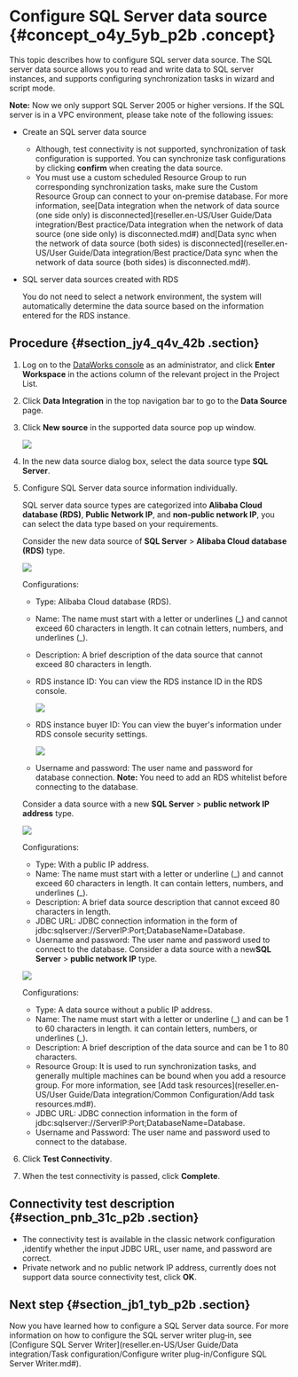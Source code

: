 # Configure SQL Server data source {#concept_o4y_5yb_p2b .concept}

This topic describes how to configure SQL server data source. The SQL server data source allows you to read and write data to SQL server instances, and supports configuring synchronization tasks in wizard and script mode.

**Note:** Now we only support SQL Server 2005 or higher versions. If the SQL server is in a VPC environment, please take note of the following issues:

-   Create an SQL server data source
    -   Although, test connectivity is not supported, synchronization of task configuration is supported. You can synchronize task configurations by clicking **confirm** when creating the data source.
    -   You must use a custom scheduled Resource Group to run corresponding synchronization tasks, make sure the Custom Resource Group can connect to your on-premise database. For more information, see[Data integration when the network of data source \(one side only\) is disconnected](reseller.en-US/User Guide/Data integration/Best practice/Data integration when the network of data source (one side only) is disconnected.md#) and[Data sync when the network of data source \(both sides\) is disconnected](reseller.en-US/User Guide/Data integration/Best practice/Data sync when the network of data source (both sides) is disconnected.md#).
-   SQL server data sources created with RDS

    You do not need to select a network environment, the system will automatically determine the data source based on the information entered for the RDS instance.


## Procedure {#section_jy4_q4v_42b .section}

1.  Log on to the [DataWorks console](https://partners-intl.aliyun.com) as an administrator, and click **Enter Workspace** in the actions column of the relevant project in the Project List.
2.  Click **Data Integration** in the top navigation bar to go to the **Data Source** page.
3.  Click **New source** in the supported data source pop up window.

    ![](http://static-aliyun-doc.oss-cn-hangzhou.aliyuncs.com/assets/img/16213/15499637257595_en-US.png)

4.  In the new data source dialog box, select the data source type **SQL Server**.
5.  Configure SQL Server data source information individually.

    SQL server data source types are categorized into **Alibaba Cloud database \(RDS\)**, **Public Network IP**, and **non-public network IP**, you can select the data type based on your requirements.

    Consider the new data source of **SQL Server** \> **Alibaba Cloud database \(RDS\)** type.

    ![](http://static-aliyun-doc.oss-cn-hangzhou.aliyuncs.com/assets/img/16213/15499637257596_en-US.png)

    Configurations:

    -   Type: Alibaba Cloud database \(RDS\).
    -   Name: The name must start with a letter or underlines \(\_\) and cannot exceed 60 characters in length. It can cotnain letters, numbers, and underlines \(\_\).
    -   Description: A brief description of the data source that cannot exceed 80 characters in length.
    -   RDS instance ID: You can view the RDS instance ID in the RDS console.

        ![](http://static-aliyun-doc.oss-cn-hangzhou.aliyuncs.com/assets/img/16213/15499637267597_en-US.png)

    -   RDS instance buyer ID: You can view the buyer's information under RDS console security settings.

        ![](http://static-aliyun-doc.oss-cn-hangzhou.aliyuncs.com/assets/img/16213/15499637267598_en-US.png)

    -   Username and password: The user name and password for database connection.
    **Note:** You need to add an RDS whitelist before connecting to the database.

    Consider a data source with a new **SQL Server** \> **public network IP address** type.

    ![](http://static-aliyun-doc.oss-cn-hangzhou.aliyuncs.com/assets/img/16213/15499637267599_en-US.png)

    Configurations:

    -   Type: With a public IP address.
    -   Name: The name must start with a letter or underline \(\_\) and cannot exceed 60 characters in length. It can contain letters, numbers, and underlines \(\_\).
    -   Description: A brief data source description that cannot exceed 80 characters in length.
    -   JDBC URL: JDBC connection information in the form of jdbc:sqlserver://ServerIP:Port;DatabaseName=Database.
    -   Username and password: The user name and password used to connect to the database.
    Consider a data source with a new**SQL Server** \> **public network IP** type.

    ![](http://static-aliyun-doc.oss-cn-hangzhou.aliyuncs.com/assets/img/16213/15499637267600_en-US.png)

    Configurations:

    -   Type: A data source without a public IP address.
    -   Name: The name must start with a letter or underline \(\_\) and can be 1 to 60 characters in length. it can contain letters, numbers, or underlines \(\_\).
    -   Description: A brief description of the data source and can be 1 to 80 characters.
    -   Resource Group: It is used to run synchronization tasks, and generally multiple machines can be bound when you add a resource group. For more information, see [Add task resources](reseller.en-US/User Guide/Data integration/Common Configuration/Add task resources.md#).
    -   JDBC URL: JDBC connection information in the form of jdbc:sqlserver://ServerIP:Port;DatabaseName=Database.
    -   Username and Password: The user name and password used to connect to the database.
6.  Click **Test Connectivity**.
7.  When the test connectivity is passed, click **Complete**.

## Connectivity test description {#section_pnb_31c_p2b .section}

-   The connectivity test is available in the classic network configuration ,identify whether the input JDBC URL, user name, and password are correct.
-   Private network and no public network IP address, currently does not support data source connectivity test, click **OK**.

## Next step {#section_jb1_tyb_p2b .section}

Now you have learned how to configure a SQL Server data source. For more information on how to configure the SQL server writer plug‑in, see [Configure SQL Server Writer](reseller.en-US/User Guide/Data integration/Task configuration/Configure writer plug-in/Configure SQL Server Writer.md#).

